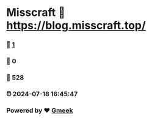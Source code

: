 # Misscraft :link: https://blog.misscraft.top/ 
### :page_facing_up: [1](https://blog.misscraft.top//tag.html) 
### :speech_balloon: 0 
### :hibiscus: 528 
### :alarm_clock: 2024-07-18 16:45:47 
### Powered by :heart: [Gmeek](https://github.com/Meekdai/Gmeek)
